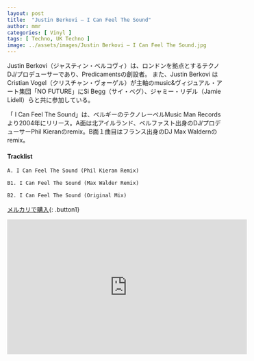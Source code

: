 ```yaml
---
layout: post
title:  "Justin Berkovi – I Can Feel The Sound"
author: mmr
categories: [ Vinyl ]
tags: [ Techno, UK Techno ]
image: ../assets/images/Justin Berkovi – I Can Feel The Sound.jpg
---
```


Justin Berkovi（ジャスティン・ベルコヴィ）は、ロンドンを拠点とするテクノDJ/プロデューサーであり、Predicamentsの創設者。
また、Justin Berkovi はCristian Vogel（クリスチャン・ヴォーゲル）が主軸のmusic&ヴィジュアル・アート集団「NO FUTURE」にSi Begg（サイ・ベグ）、ジャミー・リデル（Jamie Lidell）らと共に参加している。

「 I Can Feel The Sound」は、ベルギーのテクノレーベルMusic Man Recordsより2004年にリリース。A面は北アイルランド、ベルファスト出身のDJ/プロデューサーPhil Kieranのremix。B面１曲目はフランス出身のDJ Max Waldernのremix。

#### Tracklist
```md
A. I Can Feel The Sound (Phil Kieran Remix)

B1. I Can Feel The Sound (Max Walder Remix)

B2. I Can Feel The Sound (Original Mix)
```

[メルカリで購入](https://jp.mercari.com/item/m43603620319?afid=6142608987){: .button1}

<iframe width="560" height="315" src="https://www.youtube.com/embed/TjN9yi7ZqFk?si=HtMYJnGrM1N4lKrO" title="YouTube video player" frameborder="0" allow="accelerometer; autoplay; clipboard-write; encrypted-media; gyroscope; picture-in-picture; web-share" referrerpolicy="strict-origin-when-cross-origin" allowfullscreen></iframe>